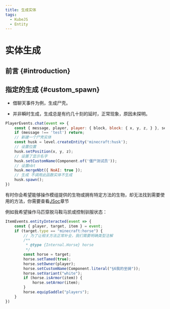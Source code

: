```yaml
---
title: 生成实体
tags:
  - KubeJS
  - Entity
---
```


# 实体生成

## 前言 {#introduction}

## 指定的生成 {#custom_spawn}

- 借聊天事件为例，生成尸壳。

- 并非瞬时生成，生成总是有约几十刻的延时，正常现象，原因未探明。

```js
PlayerEvents.chat(event => {
    const { message, player, player: { block, block: { x, y, z, } }, server, level } = event;
    if (message !== 'test') return;
    // 新建一个尸壳实体
    const husk = level.createEntity('minecraft:husk');
    // 设置位置
    husk.setPosition(x, y, z);
    // 设置了显示名字
    husk.setCustomName(Component.of('僵尸测试员'));
    // 设置nbt
    husk.mergeNbt({ NoAI: true });
    // 生成 不调用此函数实体不生成
    husk.spawn();
})
```

有时你会希望能够操作模组提供的生物或拥有特定方法的生物，却无法找到需要使用的方法，你需要查看[JSoc](../Addon/ProbeJS/JSDoc)章节

例如我希望操作马匹穿脱马鞍马凯或控制驯服状态：

```js
ItemEvents.entityInteracted(event => {
    const { player, target, item } = event;
    if (target.type == "minecraft:horse") {
        // 为了让相关方法正常补全，我们需要明确类型注解
        /**
         * @type {Internal.Horse} horse
         */
        const horse = target;
        horse.setTamed(true);
        horse.setOwner(player);
        horse.setCustomName(Component.literal("§6我的坐骑"));
        horse.setVariant("white");
        if (horse.isArmor(item)) {
            horse.setArmor(item);
        }
        horse.equipSaddle("players");
    }
})
```